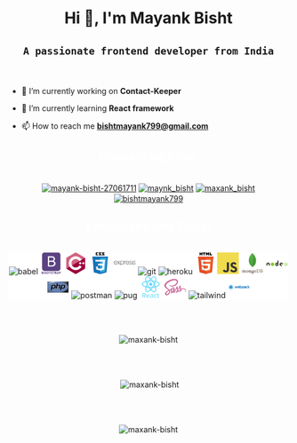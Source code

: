 <h1 align="center">Hi 👋, I'm <strong>Mayank Bisht</strong></h1>

<h2 align="center">

```
A passionate frontend developer from India
```

</h2>
<br>

-   🔭 I’m currently working on **Contact-Keeper**

-   🌱 I’m currently learning **React framework**

<!-- -   👨‍💻 All of my projects are available at [https://portfolio-by-mayank.netlify.app/](Mayank_portfolio) -->

-   📫 How to reach me **bishtmayank799@gmail.com**

<h2 align="center" style="color:white; font-weight:700; padding-bottom:1rem">Connect with me:</h2>

<p align="center">
<a href="https://linkedin.com/in/mayank-bisht-27061711" target="blank"><img align="center" src="https://raw.githubusercontent.com/rahuldkjain/github-profile-readme-generator/master/src/images/icons/Social/linked-in-alt.svg" alt="mayank-bisht-27061711" height="30" width="40" /></a>
<a href="https://instagram.com/maynk_bisht" target="blank"><img align="center" src="https://raw.githubusercontent.com/rahuldkjain/github-profile-readme-generator/master/src/images/icons/Social/instagram.svg" alt="maynk_bisht" height="30" width="40" /></a>
<a href="https://www.codechef.com/users/maxank_bisht" target="blank"><img align="center" src="https://cdn.jsdelivr.net/npm/simple-icons@3.1.0/icons/codechef.svg" alt="maxank_bisht" height="30" width="40" /></a>
<a href="https://www.hackerrank.com/bishtmayank799" target="blank"><img align="center" src="https://raw.githubusercontent.com/rahuldkjain/github-profile-readme-generator/master/src/images/icons/Social/hackerrank.svg" alt="bishtmayank799" height="30" width="40" /></a>
</p>

<h2 align="center" style="color:white; font-weight:700;padding-bottom:1rem">Languages and Tools:</h2>
<p align="center" style="background-color:white"> <img src="https://www.vectorlogo.zone/logos/babeljs/babeljs-icon.svg" alt="babel" width="40" height="40"/>   <img src="https://raw.githubusercontent.com/devicons/devicon/master/icons/bootstrap/bootstrap-plain-wordmark.svg" alt="bootstrap" width="40" height="40"/>  <img src="https://raw.githubusercontent.com/devicons/devicon/master/icons/cplusplus/cplusplus-original.svg" alt="cplusplus" width="40" height="40"/>  <img src="https://raw.githubusercontent.com/devicons/devicon/master/icons/css3/css3-original-wordmark.svg" alt="css3" width="40" height="40"/>  <img src="https://raw.githubusercontent.com/devicons/devicon/master/icons/express/express-original-wordmark.svg" alt="express" width="40" height="40"/>  <img src="https://www.vectorlogo.zone/logos/git-scm/git-scm-icon.svg" alt="git" width="40" height="40"/>  <img src="https://www.vectorlogo.zone/logos/heroku/heroku-icon.svg" alt="heroku" width="40" height="40"/> <img src="https://raw.githubusercontent.com/devicons/devicon/master/icons/html5/html5-original-wordmark.svg" alt="html5" width="40" height="40"/><img src="https://raw.githubusercontent.com/devicons/devicon/master/icons/javascript/javascript-original.svg" alt="javascript" width="40" height="40"/> <img src="https://raw.githubusercontent.com/devicons/devicon/master/icons/mongodb/mongodb-original-wordmark.svg" alt="mongodb" width="40" height="40"/> <img src="https://raw.githubusercontent.com/devicons/devicon/master/icons/nodejs/nodejs-original-wordmark.svg" alt="nodejs" width="40" height="40"/>  <img src="https://raw.githubusercontent.com/devicons/devicon/master/icons/php/php-original.svg" alt="php" width="40" height="40"/>  <img src="https://www.vectorlogo.zone/logos/getpostman/getpostman-icon.svg" alt="postman" width="40" height="40"/>  <img src="https://cdn.worldvectorlogo.com/logos/pug.svg" alt="pug" width="40" height="40"/>  <img src="https://raw.githubusercontent.com/devicons/devicon/master/icons/react/react-original-wordmark.svg" alt="react" width="40" height="40"/>  <img src="https://raw.githubusercontent.com/devicons/devicon/master/icons/sass/sass-original.svg" alt="sass" width="40" height="40"/>  <img src="https://www.vectorlogo.zone/logos/tailwindcss/tailwindcss-icon.svg" alt="tailwind" width="40" height="40"/> <img src="https://raw.githubusercontent.com/devicons/devicon/d00d0969292a6569d45b06d3f350f463a0107b0d/icons/webpack/webpack-original-wordmark.svg" alt="webpack" width="40" height="40"/> </p>
<br><br>
<p align="center"><img align="center" src="https://github-readme-stats.vercel.app/api/top-langs?username=maxank-bisht&show_icons=true&theme=dracula&title_color=f5f4f4&text_color=fafafa&locale=en&layout=compact" alt="maxank-bisht" /></p>
<br><br>
<p align="center">&nbsp;<img align="center" src="https://github-readme-stats.vercel.app/api?username=maxank-bisht&show_icons=true&theme=dracula&title_color=fafafa&text_color=fcf7f7&hide_border=false&locale=en" alt="maxank-bisht" /></p>
<br><br>

<p align="center"><img align="center" src="https://github-readme-streak-stats.herokuapp.com/?user=maxank-bisht&theme=dark" alt="maxank-bisht" /></p>
